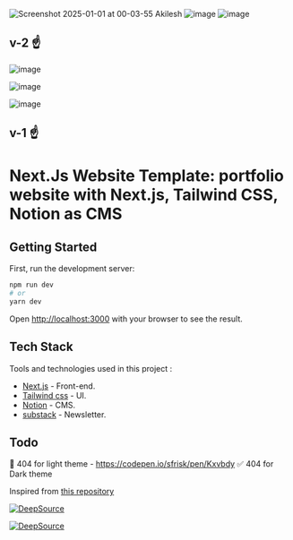 
![Screenshot 2025-01-01 at 00-03-55 Akilesh](https://github.com/user-attachments/assets/115da5db-9bc6-4154-8cf3-f7d112fba3a4)
![image](https://github.com/user-attachments/assets/a34d4e32-9cbc-44f6-8ef6-08d1f247f9e4)
![image](https://github.com/user-attachments/assets/35b6538f-7da7-48fe-ac1a-4871677bd229)
## v-2 ☝️

![image](https://github.com/akilesh-io/akilesh/assets/53332156/7eca741d-14bc-450c-a3a7-247ea5c1167d)

![image](https://github.com/akilesh-io/akilesh/assets/53332156/d98286c7-3df7-457f-9858-6e8bf28e9f3e)

![image](https://github.com/akilesh-io/akilesh/assets/53332156/4b30adb8-6646-42a6-ac26-493c9b6ac295)
## v-1 ☝️

# Next.Js Website Template: portfolio website with Next.js, Tailwind CSS, Notion as CMS


## Getting Started

First, run the development server:

```bash
npm run dev
# or
yarn dev
```

Open [http://localhost:3000](http://localhost:3000) with your browser to see the result.

## Tech Stack
Tools and technologies used in this project :

- [Next.js](https://nextjs.org/) - Front-end.
- [Tailwind css](https://tailwindcss.com/) - UI.
- [Notion](https://lamento.in) - CMS.
- [substack](https://substack.com/) - Newsletter.


## Todo

🔲 404 for light theme - https://codepen.io/sfrisk/pen/Kxvbdy
✅ 404 for Dark theme 


Inspired from [this repository ](https://github.com/GLaDO8/nextjs-portfolio.git)

[![DeepSource](https://deepsource.io/gh/akilesh-io/akilesh.svg/?label=active+issues&show_trend=true&token=VKpH0jbNa6Cr4c_AAEcBgNCr)](https://deepsource.io/gh/Akilesh2112/hselika/?ref=repository-badge)

[![DeepSource](https://deepsource.io/gh/akilesh-io/akilesh.svg/?label=resolved+issues&show_trend=true&token=VKpH0jbNa6Cr4c_AAEcBgNCr)](https://deepsource.io/gh/Akilesh2112/hselika/?ref=repository-badge)
